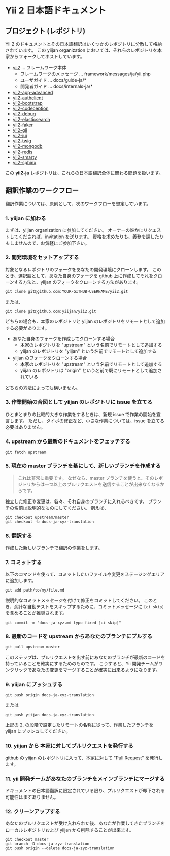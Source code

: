 Yii 2 日本語ドキュメント
========================

## プロジェクト (レポジトリ)

Yii 2 のドキュメントとその日本語翻訳はいくつかのレポジトリに分散して格納されています。
この yiijan organization においては、それらのレポジトリを本家からフォークしてホストしています。

- [yii2](https://github.com/yiijan/yii2) ... フレームワーク本体
    - フレームワークのメッセージ ... framework/messages/ja/yii.php
    - ユーザガイド ... docs/guide-ja/*
    - 開発者ガイド ... docs/internals-ja/*
- [yii2-app-advanced](https://github.com/yiijan/yii2-app-advanced)
- [yii2-authclient](https://github.com/yiijan/yii2-authclient)
- [yii2-bootstrap](https://github.com/yiijan/yii2-bootstrap)
- [yii2-codeception](https://github.com/yiijan/yii2-codeception)
- [yii2-debug](https://github.com/yiijan/yii2-debug)
- [yii2-elasticsearch](https://github.com/yiijan/yii2-elasticsearch)
- [yii2-faker](https://github.com/yiijan/yii2-faker)
- [yii2-gii](https://github.com/yiijan/yii2-gii)
- [yii2-jui](https://github.com/yiijan/yii2-jui)
- [yii2-twig](https://github.com/yiijan/yii2-twig)
- [yii2-mongodb](https://github.com/yiijan/yii2-mongodb)
- [yii2-redis](https://github.com/yiijan/yii2-redis)
- [yii2-smarty](https://github.com/yiijan/yii2-smarty)
- [yii2-sphinx](https://github.com/yiijan/yii2-sphinx)

この **yii2-ja** レポジトリは、これらの日本語翻訳全体に関わる問題を扱います。


## 翻訳作業のワークフロー

翻訳作業については、原則として、次のワークフローを想定しています。

### 1. yiijan に加わる

まずは、yiijan organization に参加してください。
オーナーの誰かにリクエストしてくだされば、invitation を送ります。
資格を求めたりも、義務を課したりもしませんので、お気軽にご参加下さい。

### 2. 開発環境をセットアップする

対象となるレポジトリのフォークをあなたの開発環境にクローンします。
このとき、選択肢として、あなた自身のフォークを github 上に作成してそれをクローンする方法と、yiijan のフォークをクローンする方法があります。

    git clone git@github.com:YOUR-GITHUB-USERNAME/yii2.git

または、

    git clone git@github.com:yiijan/yii2.git

どちらの場合も、本家のレポジトリと yiijan のレポジトリをリモートとして追加する必要があります。

- あなた自身のフォークを作成してクローンする場合
   - 本家のレポジトリを "upstream" という名前でリモートとして追加する
   - yiijan のレポジトリを "yiijan" という名前でリモートとして追加する
- yiijan のフォークをクローンする場合
   - 本家のレポジトリを "upstream" という名前でリモートとして追加する
   - yiijan のレポジトリは "origin" という名前で既にリモートとして追加されている

どちらの方法によっても構いません。

### 3. 作業開始の合図として yiijan のレポジトリに issue を立てる

ひとまとまりの比較的大きな作業をするときは、新規 issue で作業の開始を宣言します。
ただし、タイポの修正など、小さな作業については、issue を立てる必要はありません。

### 4. upstream から最新のドキュメントをフェッチする

    git fetch upstream

### 5. 現在の master ブランチを基にして、新しいブランチを作成する

> これは非常に重要です。
> なぜなら、master ブランチを使うと、そのレポジトリからは一つ以上のプルリクエストを送信することが出来なくなるからです。

独立した修正や変更は、各々、それ自身のブランチに入れるべきです。
ブランチの名前は説明的なものにしてください。 例えば、

    git checkout upstream/master
    git checkout -b docs-ja-xyz-translation

### 6. 翻訳する

作成した新しいブランチで翻訳の作業をします。

### 7. コミットする

以下のコマンドを使って、コミットしたいファイルや変更をステージングエリアに追加します。

    git add path/to/my/file.md

説明的なコミットメッセージを付けて修正をコミットしてください。
このとき、余計な自動テストをスキップするために、コミットメッセージに `[ci skip]` を含めることが推奨されます。

    git commit -m "docs-ja-xyz.md typo fixed [ci skip]"

### 8. 最新のコードを upstream からあなたのブランチにプルする

    git pull upstream master

このステップは、プルリクエストを出す前にあなたのブランチが最新のコードを持っていることを確実にするためのものです。
こうすると、Yii 開発チームがワンクリックであなたの変更をマージすることが確実に出来るようになります。

### 9. yiijan にプッシュする

    git push origin docs-ja-xyz-translation

または

    git push yiijan docs-ja-xyz-translation

上記の 2. の段階で設定したリモートの名称に従って、作業したブランチを yiijan にプッシュしてください。

### 10. yiijan から 本家に対してプルリクエストを発行する

github の yiijan のレポジトリに入って、本家に対して "Pull Request" を発行します。

### 11. yii 開発チームがあなたのブランチをメインブランチにマージする

ドキュメントの日本語翻訳に限定されている限り、プルリクエストが却下される可能性はまずありません。

### 12. クリーンアップする

あなたのプルリクエストが受け入れられた後、あなたが作業してきたブランチをローカルレポジトリおよび yiijan から削除することが出来ます。

    git checkout master
    git branch -D docs-ja-zyz-translation
    git push origin --delete docs-ja-zyz-translation
